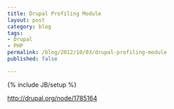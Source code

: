 ```yaml
---
title: Drupal Profiling Module
layout: post
category: blog
tags:
- Drupal
- PHP
permalink: /blog/2012/10/03/drupal-profiling-module
published: false

---
```

{% include JB/setup %}
<div id="node-230" class="node node-blog node-promoted node-unpublished">
  <div class="content clearfix">
    <div class="field field-name-body field-type-text-with-summary field-label-hidden"><div class="field-items"><div class="field-item even"><p><a href="http://drupal.org/node/1785164">http://drupal.org/node/1785164</a></p>
</div></div></div>  </div>
</div>
